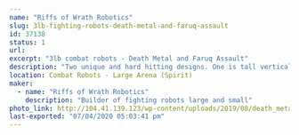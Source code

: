 ```yaml
---
name: "Riffs of Wrath Robotics"
slug: 3lb-fighting-robots-death-metal-and-faruq-assault
id: 37138
status: 1
url: 
excerpt: "3lb combat robots - Death Metal and Faruq Assault"
description: "Two unique and hard hitting designs. One is tall vertical spinner with a 12\" diameter blade and the second bot a weapon which has 2/3 of the total mass spinning."
location: Combat Robots - Large Arena (Spirit)
maker:
  - name: "Riffs of Wrath Robotics"
    description: "Builder of fighting robots large and small"
photo_link: http://104.41.139.123/wp-content/uploads/2019/08/death_metal_pic2-929x1024.jpg
last-exported: "07/04/2020 05:03:41 pm"
---
```

